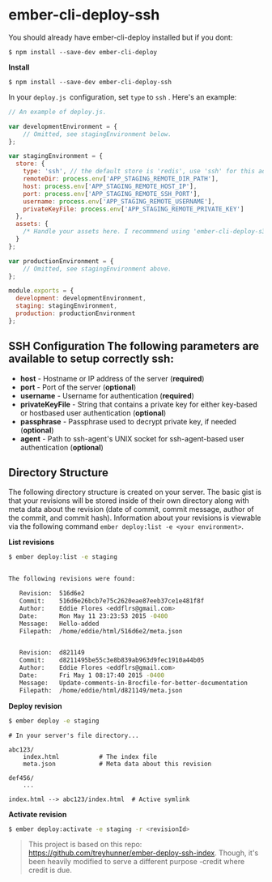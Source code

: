 # ember-cli-deploy-ssh #

You should already have ember-cli-deploy installed but if you dont:

```
$ npm install --save-dev ember-cli-deploy
```

**Install**

```
$ npm install --save-dev ember-cli-deploy-ssh
```

In your `deploy.js `configuration, set `type` to `ssh` . Here's an example:

```js
// An example of deploy.js.

var developmentEnvironment = {
    // Omitted, see stagingEnvironment below.
};

var stagingEnvironment = {
  store: {
    type: 'ssh', // the default store is 'redis', use 'ssh' for this addon.
    remoteDir: process.env['APP_STAGING_REMOTE_DIR_PATH'],
    host: process.env['APP_STAGING_REMOTE_HOST_IP'],
    port: process.env['APP_STAGING_REMOTE_SSH_PORT'],
    username: process.env['APP_STAGING_REMOTE_USERNAME'],
    privateKeyFile: process.env['APP_STAGING_REMOTE_PRIVATE_KEY']
  },
  assets: {
    /* Handle your assets here. I recommmend using 'ember-cli-deploy-s3' */
  }
};

var productionEnvironment = {
    // Omitted, see stagingEnvironment above.
};

module.exports = {
  development: developmentEnvironment,
  staging: stagingEnvironment,
  production: productionEnvironment
};

```

**SSH Configuration**
The following parameters are available to setup correctly ssh:
-------------
* **host** - Hostname or IP address of the server (**required**)
* **port** - Port of the server (**optional**)
* **username** - Username for authentication (**required**)
* **privateKeyFile** - String that contains a private key for either key-based or hostbased user authentication (**optional**)
* **passphrase** - Passphrase used to decrypt private key, if needed (**optional**)
* **agent** - Path to ssh-agent's UNIX socket for ssh-agent-based user authentication (**optional**)


## Directory Structure ##

The following directory structure is created on your server. The basic gist is that your revisions will be stored inside of their own directory along with meta data about the revision (date of commit, commit message, author of the commit, and commit hash). Information about your revisions is viewable via the following command `ember deploy:list -e <your environment>`.

**List revisions**

```sh
$ ember deploy:list -e staging
```

```sh

The following revisions were found:

   Revision:  516d6e2
   Commit:    516d6e26bcb7e75c2620eae87eeb37ce1e481f8f
   Author:    Eddie Flores <eddflrs@gmail.com>
   Date:      Mon May 11 23:23:53 2015 -0400
   Message:   Hello-added
   Filepath:  /home/eddie/html/516d6e2/meta.json


   Revision:  d821149
   Commit:    d8211495be55c3e8b839ab963d9fec1910a44b05
   Author:    Eddie Flores <eddflrs@gmail.com>
   Date:      Fri May 1 08:17:40 2015 -0400
   Message:   Update-comments-in-Brocfile-for-better-documentation
   Filepath:  /home/eddie/html/d821149/meta.json

```

**Deploy revision**

```sh
$ ember deploy -e staging
```

```
# In your server's file directory...

abc123/
    index.html           # The index file
    meta.json            # Meta data about this revision

def456/
    ...

index.html --> abc123/index.html  # Active symlink

```

**Activate revision**

```sh
$ ember deploy:activate -e staging -r <revisionId>
```


> This project is based on this repo: https://github.com/treyhunner/ember-deploy-ssh-index. Though, it's been heavily modified to serve a different purpose -credit where credit is due.
